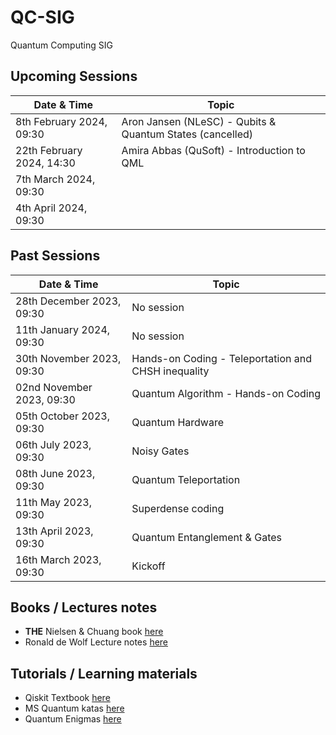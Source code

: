 # QC-SIG
Quantum Computing SIG

## Upcoming Sessions
Date & Time| Topic |
--- | --- |
 8th February 2024, 09:30 | Aron Jansen (NLeSC) - Qubits & Quantum States (cancelled) |
 22th February 2024, 14:30 | Amira Abbas (QuSoft) - Introduction to QML |
 7th March 2024, 09:30 | |
 4th April 2024, 09:30 | |

## Past Sessions
Date & Time| Topic |
--- | --- |
28th December 2023, 09:30 | No session |
11th January 2024, 09:30 |  No session |
30th November 2023, 09:30 | Hands-on Coding - Teleportation and CHSH inequality |
02nd November 2023, 09:30 | Quantum Algorithm  - Hands-on Coding |
05th October 2023, 09:30 | Quantum Hardware | 
06th July 2023, 09:30 | Noisy Gates |
08th June 2023, 09:30 | Quantum Teleportation |
11th May 2023, 09:30 | Superdense coding |
13th April 2023, 09:30 | Quantum Entanglement & Gates|
16th March 2023, 09:30 | Kickoff |






## Books / Lectures notes

* **THE** Nielsen &  Chuang book [here](http://mmrc.amss.cas.cn/tlb/201702/W020170224608149940643.pdf)
* Ronald de Wolf Lecture notes [here](https://homepages.cwi.nl/~rdewolf/qcnotes.pdf)

## Tutorials / Learning materials
* Qiskit Textbook [here](https://qiskit.org/textbook/preface.html)
* MS Quantum katas [here](https://learn.microsoft.com/en-us/azure/quantum/tutorial-qdk-intro-to-katas)
* Quantum Enigmas [here](https://www.usherbrooke.ca/iq/quantumenigmas/)
